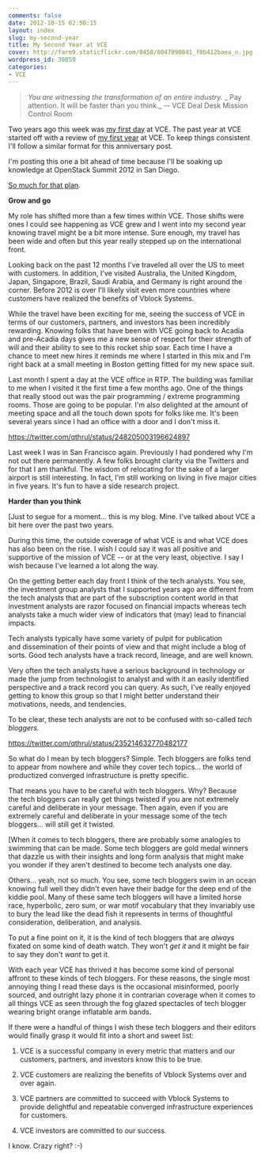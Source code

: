 ```yaml
---
comments: false
date: 2012-10-15 02:50:15
layout: index
slug: my-second-year
title: My Second Year at VCE
cover: http://farm9.staticflickr.com/8458/8047090841_f0b412baea_n.jpg
wordpress_id: 38059
categories:
- VCE
---
```





> _You are witnessing the transformation of an entire industry._
_ Pay attention. It will be faster than you think._ -- VCE Deal Desk Mission Control Room


Two years ago this week was [my first day](http://fudge.org/private-clouds-ahead/) at VCE. The past year at VCE started off with a review of [my first year](http://fudge.org/my-first-year/) at VCE. To keep things consistent I'll follow a similar format for this anniversary post.

I'm posting this one a bit ahead of time because I'll be soaking up knowledge at OpenStack Summit 2012 in San Diego. 

[So much for that plan][1].

[1]:https://twitter.com/qthrul/status/257850978668277760

**Grow and go**

My role has shifted more than a few times within VCE. Those shifts were ones I could see happening as VCE grew and I went into my second year knowing travel might be a bit more intense. Sure enough, my travel has been wide and often but this year really stepped up on the international front.

Looking back on the past 12 months I've traveled all over the US to meet with customers. In addition, I've visited Australia, the United Kingdom, Japan, Singapore, Brazil, Saudi Arabia, and Germany is right around the corner. Before 2012 is over I'll likely visit even more countries where customers have realized the benefits of Vblock Systems.

While the travel have been exciting for me, seeing the success of VCE in terms of our customers, partners, and investors has been incredibly rewarding. Knowing folks that have been with VCE going back to Acadia and pre-Acadia days gives me a new sense of respect for their strength of will and their ability to see to this rocket ship soar. Each time I have a chance to meet new hires it reminds me where I started in this mix and I'm right back at a small meeting in Boston getting fitted for my new space suit.

Last month I spent a day at the VCE office in RTP. The building was familiar to me when I visited it the first time a few months ago. One of the things that really stood out was the pair programming / extreme programming rooms. Those are going to be popular. I'm also delighted at the amount of meeting space and all the touch down spots for folks like me. It's been several years since I had an office with a door and I don't miss it.

https://twitter.com/qthrul/status/248205003196624897

Last week I was in San Francisco again. Previously I had pondered why I'm not out there permanently. A few folks brought clarity via the Twitters and for that I am thankful. The wisdom of relocating for the sake of a larger airport is still interesting. In fact, I'm still working on living in five major cities in five years. It's fun to have a side research project.

**Harder than you think**

[Just to segue for a moment... this is my blog. Mine. I've talked about VCE a bit here over the past two years.

During this time, the outside coverage of what VCE is and what VCE does has also been on the rise. I wish I could say it was all positive and supportive of the mission of VCE -- or at the very least, objective. I say I wish because I've learned a lot along the way.

On the getting better each day front I think of the tech analysts. You see, the investment group analysts that I supported years ago are different from the tech analysts that are part of the subscription content world in that investment analysts are razor focused on financial impacts whereas tech analysts take a much wider view of indicators that (may) lead to financial impacts.

Tech analysts typically have some variety of pulpit for publication and dissemination of their points of view and that might include a blog of sorts. Good tech analysts have a track record, lineage, and are well known.

Very often the tech analysts have a serious background in technology or made the jump from technologist to analyst and with it an easily identified perspective and a track record you can query. As such, I've really enjoyed getting to know this group so that I might better understand their motivations, needs, and tendencies.

To be clear, these tech analysts are not to be confused with so-called _tech bloggers._

https://twitter.com/qthrul/status/235214632770482177

So what do I mean by tech bloggers? Simple. Tech bloggers are folks tend to appear from nowhere and while they cover tech topics... the world of productized converged infrastructure is pretty specific.

That means you have to be careful with tech bloggers. Why? Because the tech bloggers can really get things twisted if you are not extremely careful and deliberate in your message. Then again, even if you are extremely careful and deliberate in your message some of the tech bloggers... will still get it twisted.

[When it comes to tech bloggers, there are probably some analogies to swimming that can be made. Some tech bloggers are gold medal winners that dazzle us with their insights and long form analysis that might make you wonder if they aren't destined to become tech analysts one day.

Others... yeah, not so much. You see, some tech bloggers swim in an ocean knowing full well they didn't even have their badge for the deep end of the kiddie pool. Many of these same tech bloggers will have a limited horse race, hyperbolic, zero sum, or war motif vocabulary that they invariably use to bury the lead like the dead fish it represents in terms of thoughtful consideration, deliberation, and analysis.

To put a fine point on it, it is the kind of tech bloggers that are _always_ fixated on some kind of death watch. They won't _get it_ and it might be fair to say they don't _want_ to get it.

With each year VCE has thrived it has become some kind of personal affront to these kinds of tech bloggers. For these reasons, the single most annoying thing I read these days is the occasional misinformed, poorly sourced, and outright lazy phone it in contrarian coverage when it comes to all things VCE as seen through the fog glazed spectacles of tech blogger wearing bright orange inflatable arm bands.

If there were a handful of things I wish these tech bloggers and their editors would finally grasp it would fit into a short and sweet list:



	
  1. VCE is a successful company in every metric that matters and our customers, partners, and investors know this to be true.

	
  2. VCE customers are realizing the benefits of Vblock Systems over and over again.

	
  3. VCE partners are committed to succeed with Vblock Systems to provide delightful and repeatable converged infrastructure experiences for customers.

	
  4. VCE investors are committed to our success.


I know. Crazy right? :-)


